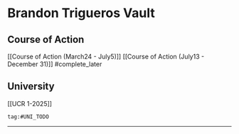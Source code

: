# Brandon Trigueros Vault

## Course of Action
[[Course of Action (March24 - July5)]]
[[Course of Action (July13 - December 31)]] #complete_later 

## University
[[UCR 1-2025]]

```query
tag:#UNI_TODO
```
___
